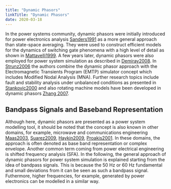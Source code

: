 ```yaml
---
title: "Dynamic Phasors"
linkTitle: "Dynamic Phasors"
date: 2020-03-18
---
```


In the power systems community, dynamic phasors were initially introduced for power electronics analysis [Sanders1991](https://ieeexplore.ieee.org/document/76811) as a more general approach than state-space averaging.
They were used to construct efficient models for the dynamics of switching gate phenomena with a high level of detail as shown in [Mattavelli1999](https://ieeexplore.ieee.org/abstract/document/744524).
A few years later, dynamic phasors were also employed for power system simulation as described in [Demiray2008](https://www.research-collection.ethz.ch/handle/20.500.11850/123490).
In [Strunz2006](https://ieeexplore.ieee.org/document/4026700) the authors combine the dynamic phasor approach with the Electromagnetic Transients Program (EMTP) simulator concept which includes Modified Nodal Analysis (MNA).
Further research topics include fault and stability analysis under unbalanced conditions as presented in [Stankovic2000](https://ieeexplore.ieee.org/document/871734) and also rotating machine models have been developed in dynamic phasors [Zhang 2007](https://ieeexplore.ieee.org/document/4282063).

## Bandpass Signals and Baseband Representation

Although here, dynamic phasors are presented as a power system modelling tool, it should be noted that the concept is also known in other domains, for example, microwave and communications engineering [Maas2003](https://ieeexplore.ieee.org/document/9100822), [Suarez2009](https://ieeexplore.ieee.org/book/5236646), [Haykin2009](https://isbnsearch.org/isbn/9780471697909), [Proakis2001](https://isbnsearch.org/isbn/0131589326).
In these domains, the approach is often denoted as base band representation or complex envelope.
Another common term coming from power electrical engineering is shifted frequency analysis (SFA).
In the following, the general approach of dynamic phasors for power system simulation is explained starting from the idea of bandpass signals.
This is because the 50 Hz or 60 Hz fundamental and small deviations from it can be seen as such a bandpass signal.
Futhermore, higher frequencies, for example, generated by power electronics can be modelled in a similar way.

